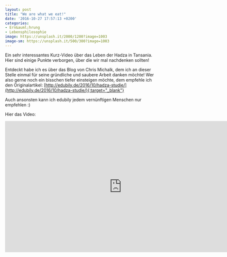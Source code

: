 ```yaml
---
layout: post
title: "We are what we eat!"
date: '2016-10-27 17:57:13 +0200'
categories:
- Ern&auml;hrung
- Lebensphilosophie
image: https://unsplash.it/2000/1200?image=1003
image-sm: https://unsplash.it/500/300?image=1003
---
```

Ein sehr interessantes Kurz-Video &uuml;ber das Leben der Hadza in Tansania. Hier sind einige 
Punkte verborgen, &uuml;ber die wir mal nachdenken sollten!

Entdeckt habe ich es &uuml;ber das Blog von Chris Michalk, dem ich an dieser Stelle einmal 
f&uuml;r seine gr&uuml;ndliche und saubere Arbeit danken m&ouml;chte! Wer also gerne noch ein bisschen 
tiefer einsteigen m&ouml;chte, dem empfehle ich den Originalartikel:
[http://edubily.de/2016/10/hadza-studie/](http://edubily.de/2016/10/hadza-studie/){:target="_blank"}

Auch ansonsten kann ich edubily jedem vern&uuml;nftigen Menschen nur empfehlen :)

Hier das Video:

<iframe src="https://www.youtube.com/embed/ak7BChSquoo" width="768" height="432" frameborder="0" allowfullscreen="allowfullscreen"></iframe>
